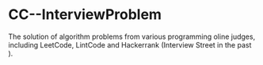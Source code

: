 # CC--InterviewProblem
The solution of algorithm problems from various programming oline judges, including LeetCode, LintCode and Hackerrank (Interview Street in the past ).








